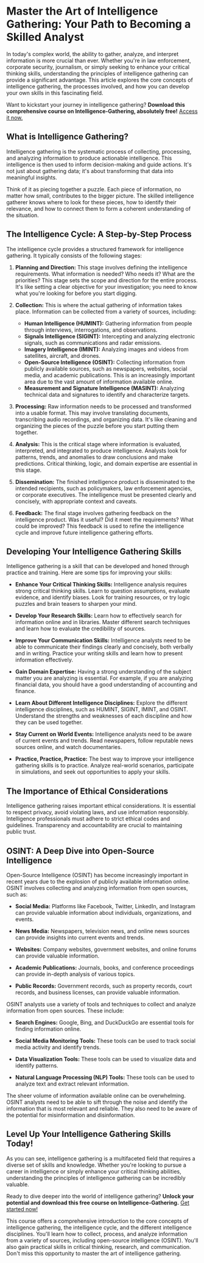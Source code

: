 # Master the Art of Intelligence Gathering: Your Path to Becoming a Skilled Analyst

In today's complex world, the ability to gather, analyze, and interpret information is more crucial than ever. Whether you're in law enforcement, corporate security, journalism, or simply seeking to enhance your critical thinking skills, understanding the principles of intelligence gathering can provide a significant advantage. This article explores the core concepts of intelligence gathering, the processes involved, and how you can develop your own skills in this fascinating field.

Want to kickstart your journey in intelligence gathering?  **Download this comprehensive course on Intelligence-Gathering, absolutely free!**  [Access it now.](https://udemywork.com/intelligence-gathering-course)

## What is Intelligence Gathering?

Intelligence gathering is the systematic process of collecting, processing, and analyzing information to produce actionable intelligence. This intelligence is then used to inform decision-making and guide actions. It's not just about gathering data; it's about transforming that data into meaningful insights.

Think of it as piecing together a puzzle. Each piece of information, no matter how small, contributes to the bigger picture. The skilled intelligence gatherer knows where to look for these pieces, how to identify their relevance, and how to connect them to form a coherent understanding of the situation.

## The Intelligence Cycle: A Step-by-Step Process

The intelligence cycle provides a structured framework for intelligence gathering. It typically consists of the following stages:

1.  **Planning and Direction:** This stage involves defining the intelligence requirements. What information is needed? Who needs it? What are the priorities? This stage sets the scope and direction for the entire process.  It's like setting a clear objective for your investigation; you need to know what you're looking for before you start digging.

2.  **Collection:** This is where the actual gathering of information takes place.  Information can be collected from a variety of sources, including:

    *   **Human Intelligence (HUMINT):** Gathering information from people through interviews, interrogations, and observations.
    *   **Signals Intelligence (SIGINT):** Intercepting and analyzing electronic signals, such as communications and radar emissions.
    *   **Imagery Intelligence (IMINT):** Analyzing images and videos from satellites, aircraft, and drones.
    *   **Open-Source Intelligence (OSINT):** Collecting information from publicly available sources, such as newspapers, websites, social media, and academic publications. This is an increasingly important area due to the vast amount of information available online.
    *   **Measurement and Signature Intelligence (MASINT):** Analyzing technical data and signatures to identify and characterize targets.

3.  **Processing:** Raw information needs to be processed and transformed into a usable format. This may involve translating documents, transcribing audio recordings, and organizing data. It's like cleaning and organizing the pieces of the puzzle before you start putting them together.

4.  **Analysis:** This is the critical stage where information is evaluated, interpreted, and integrated to produce intelligence. Analysts look for patterns, trends, and anomalies to draw conclusions and make predictions.  Critical thinking, logic, and domain expertise are essential in this stage.

5.  **Dissemination:** The finished intelligence product is disseminated to the intended recipients, such as policymakers, law enforcement agencies, or corporate executives. The intelligence must be presented clearly and concisely, with appropriate context and caveats.

6.  **Feedback:**  The final stage involves gathering feedback on the intelligence product. Was it useful? Did it meet the requirements? What could be improved? This feedback is used to refine the intelligence cycle and improve future intelligence gathering efforts.

## Developing Your Intelligence Gathering Skills

Intelligence gathering is a skill that can be developed and honed through practice and training. Here are some tips for improving your skills:

*   **Enhance Your Critical Thinking Skills:**  Intelligence analysis requires strong critical thinking skills. Learn to question assumptions, evaluate evidence, and identify biases. Look for training resources, or try logic puzzles and brain teasers to sharpen your mind.

*   **Develop Your Research Skills:**  Learn how to effectively search for information online and in libraries. Master different search techniques and learn how to evaluate the credibility of sources.

*   **Improve Your Communication Skills:**  Intelligence analysts need to be able to communicate their findings clearly and concisely, both verbally and in writing. Practice your writing skills and learn how to present information effectively.

*   **Gain Domain Expertise:**  Having a strong understanding of the subject matter you are analyzing is essential. For example, if you are analyzing financial data, you should have a good understanding of accounting and finance.

*   **Learn About Different Intelligence Disciplines:**  Explore the different intelligence disciplines, such as HUMINT, SIGINT, IMINT, and OSINT. Understand the strengths and weaknesses of each discipline and how they can be used together.

*   **Stay Current on World Events:**  Intelligence analysts need to be aware of current events and trends. Read newspapers, follow reputable news sources online, and watch documentaries.

*   **Practice, Practice, Practice:** The best way to improve your intelligence gathering skills is to practice.  Analyze real-world scenarios, participate in simulations, and seek out opportunities to apply your skills.

## The Importance of Ethical Considerations

Intelligence gathering raises important ethical considerations. It is essential to respect privacy, avoid violating laws, and use information responsibly. Intelligence professionals must adhere to strict ethical codes and guidelines. Transparency and accountability are crucial to maintaining public trust.

## OSINT: A Deep Dive into Open-Source Intelligence

Open-Source Intelligence (OSINT) has become increasingly important in recent years due to the explosion of publicly available information online. OSINT involves collecting and analyzing information from open sources, such as:

*   **Social Media:** Platforms like Facebook, Twitter, LinkedIn, and Instagram can provide valuable information about individuals, organizations, and events.

*   **News Media:** Newspapers, television news, and online news sources can provide insights into current events and trends.

*   **Websites:** Company websites, government websites, and online forums can provide valuable information.

*   **Academic Publications:** Journals, books, and conference proceedings can provide in-depth analysis of various topics.

*   **Public Records:** Government records, such as property records, court records, and business licenses, can provide valuable information.

OSINT analysts use a variety of tools and techniques to collect and analyze information from open sources. These include:

*   **Search Engines:** Google, Bing, and DuckDuckGo are essential tools for finding information online.

*   **Social Media Monitoring Tools:** These tools can be used to track social media activity and identify trends.

*   **Data Visualization Tools:** These tools can be used to visualize data and identify patterns.

*   **Natural Language Processing (NLP) Tools:** These tools can be used to analyze text and extract relevant information.

The sheer volume of information available online can be overwhelming. OSINT analysts need to be able to sift through the noise and identify the information that is most relevant and reliable. They also need to be aware of the potential for misinformation and disinformation.

## Level Up Your Intelligence Gathering Skills Today!

As you can see, intelligence gathering is a multifaceted field that requires a diverse set of skills and knowledge.  Whether you're looking to pursue a career in intelligence or simply enhance your critical thinking abilities, understanding the principles of intelligence gathering can be incredibly valuable.

Ready to dive deeper into the world of intelligence gathering? **Unlock your potential and download this free course on Intelligence-Gathering.**  [Get started now!](https://udemywork.com/intelligence-gathering-course)

This course offers a comprehensive introduction to the core concepts of intelligence gathering, the intelligence cycle, and the different intelligence disciplines. You'll learn how to collect, process, and analyze information from a variety of sources, including open-source intelligence (OSINT).  You'll also gain practical skills in critical thinking, research, and communication. Don't miss this opportunity to master the art of intelligence gathering.
